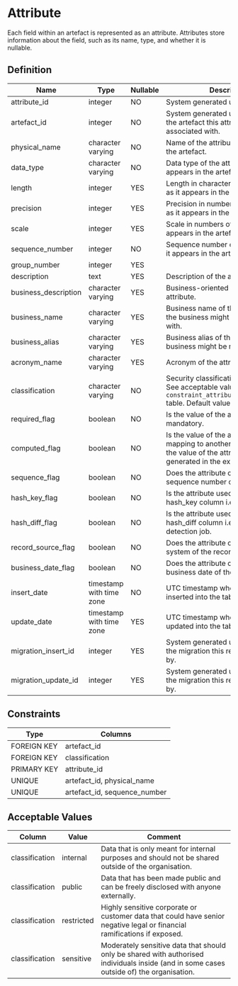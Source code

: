 # Attribute

Each field within an artefact is represented as an attribute. Attributes store information about the field, such as its name, type, and whether it is nullable.

## Definition

<!-- definition -->

| Name                 | Type                     | Nullable | Description                                                                                                                                      |
| -------------------- | ------------------------ | -------- | ------------------------------------------------------------------------------------------------------------------------------------------------ |
| attribute_id         | integer                  | NO       | System generated unique identifier.                                                                                                              |
| artefact_id          | integer                  | NO       | System generated unique identifier of the artefact this attribute is associated with.                                                            |
| physical_name        | character varying        | NO       | Name of the attribute as it appears in the artefact.                                                                                             |
| data_type            | character varying        | NO       | Data type of the attribute as it appears in the artefact.                                                                                        |
| length               | integer                  | YES      | Length in characters of the attribute as it appears in the artefact.                                                                             |
| precision            | integer                  | YES      | Precision in numbers of the attribute as it appears in the artefact.                                                                             |
| scale                | integer                  | YES      | Scale in numbers of the attribute as it appears in the artefact.                                                                                 |
| sequence_number      | integer                  | NO       | Sequence number of the attribute as it appears in the artefact.                                                                                  |
| group_number         | integer                  | YES      |                                                                                                                                                  |
| description          | text                     | YES      | Description of the attribute.                                                                                                                    |
| business_description | character varying        | YES      | Business-oriented description of the attribute.                                                                                                  |
| business_name        | character varying        | YES      | Business name of the attribute that the business might be more familiar with.                                                                    |
| business_alias       | character varying        | YES      | Business alias of the attribute that the business might be more familiar with.                                                                   |
| acronym_name         | character varying        | YES      | Acronym of the attribute.                                                                                                                        |
| classification       | character varying        | NO       | Security classification of the attribute. See acceptable values within the `constraint_attribute_classification` table. Default value: `public`. |
| required_flag        | boolean                  | NO       | Is the value of the attribute mandatory.                                                                                                         |
| computed_flag        | boolean                  | NO       | Is the value of the attribute a direct mapping to another attribute or has the value of the attribute been generated in the extract or load job. |
| sequence_flag        | boolean                  | NO       | Does the attribute contain the record sequence number of the record.                                                                             |
| hash_key_flag        | boolean                  | NO       | Is the attribute used as part of the hash_key column i.e., primary key.                                                                          |
| hash_diff_flag       | boolean                  | NO       | Is the attribute used as part of the hash_diff column i.e., change data detection job.                                                           |
| record_source_flag   | boolean                  | NO       | Does the attribute contain the source system of the record.                                                                                      |
| business_date_flag   | boolean                  | NO       | Does the attribute contain the business date of the record.                                                                                      |
| insert_date          | timestamp with time zone | NO       | UTC timestamp when the record was inserted into the table.                                                                                       |
| update_date          | timestamp with time zone | YES      | UTC timestamp when the record was updated into the table.                                                                                        |
| migration_insert_id  | integer                  | YES      | System generated unique identifier of the migration this record was inserted by.                                                                 |
| migration_update_id  | integer                  | YES      | System generated unique identifier of the migration this record was updated by.                                                                  |

<!-- definitionstop -->

## Constraints

<!-- constraint -->

| Type        | Columns                      |
| ----------- | ---------------------------- |
| FOREIGN KEY | artefact_id                  |
| FOREIGN KEY | classification               |
| PRIMARY KEY | attribute_id                 |
| UNIQUE      | artefact_id, physical_name   |
| UNIQUE      | artefact_id, sequence_number |

<!-- constraintstop -->

## Acceptable Values

<!-- acceptablevalues -->

| Column         | Value      | Comment                                                                                                                                  |
| -------------- | ---------- | ---------------------------------------------------------------------------------------------------------------------------------------- |
| classification | internal   | Data that is only meant for internal purposes and should not be shared outside of the organisation.                                      |
| classification | public     | Data that has been made public and can be freely disclosed with anyone externally.                                                       |
| classification | restricted | Highly sensitive corporate or customer data that could have senior negative legal or financial ramifications if exposed.                 |
| classification | sensitive  | Moderately sensitive data that should only be shared with authorised individuals inside (and in some cases outside of) the organisation. |

<!-- acceptablevaluesstop -->
